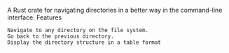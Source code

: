 A Rust crate for navigating directories in a better way in the command-line interface.
Features

    Navigate to any directory on the file system.
    Go back to the previous directory.
    Display the directory structure in a table format
